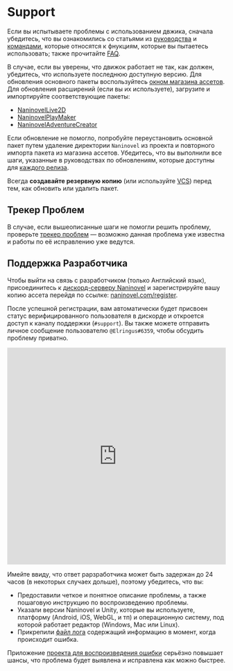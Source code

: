 # Support

Если вы испытываете проблемы с использованием двжика, сначала убедитесь, что вы ознакомились со статьями из [руководства](/guide/) и [командами](/api/), которые относятся к фнукциям, которые вы пытаетесь использовать; также прочитайте [FAQ](/faq/).

В случае, если вы уверены, что движок работает не так, как должен, убедитесь, что используете последнюю доступную версию. Для обновления основного пакеты воспользуйтесь [окном магазина ассетов](https://docs.unity3d.com/Manual/AssetStore.html). Для обновления расширений (если вы их используете), загрузите и импортируйте соответствующие пакеты:

- [NaninovelLive2D](https://github.com/Elringus/NaninovelLive2D/raw/master/NaninovelLive2D.unitypackage)
- [NaninovelPlayMaker](https://github.com/Elringus/NaninovelPlayMaker/raw/master/NaninovelPlayMaker.unitypackage)
- [NaninovelAdventureCreator](https://github.com/Elringus/NaninovelAdventureCreator/raw/master/NaninovelAdventureCreator.unitypackage)

Если обновление не помогло, попробуйте переустановить основной пакет путем удаление директории `Naninovel` из проекта и повторного импорта пакета из магазина ассетов. Убедитесь, что вы выполнили все шаги, указанные в руководствах по обновлениям, которые доступны для [каждого релиза](https://github.com/Elringus/NaninovelWeb/releases).

Всегда **создавайте резервную копию** (или используйте [VCS](https://en.wikipedia.org/wiki/Version_control)) перед тем, как обновить или удалить пакет.

## Трекер Проблем

В случае, если вышеописанные шаги не помогли решить проблему, проверьте [трекер проблем](https://github.com/Elringus/NaninovelWeb/issues?q=is%3Aissue+label%3Abug) — возможно данная проблема уже известна и работы по её исправлению уже ведутся.

## Поддержка Разработчика

Чтобы выйти на связь с разработчиком (только Английский язык), присоединитесь к [дискорд-серверу Naninovel](https://discord.gg/BfkNqem) и зарегистрируйте вашу копию ассета перейдя по ссылке: [naninovel.com/register](https://naninovel.com/register/).

После успешной регистрации, вам автоматически будет присвоен статус верифицированного пользователя в дискорде и откроется доступ к каналу поддержки (`#support`). Вы также можете отправить личное сообщение пользователю `@Elringus#6359`, чтобы обсудить проблему приватно.

<iframe src="https://discordapp.com/widget?id=545676116871086080&theme=dark" width="100%" height="500" allowtransparency="true" frameborder="0"></iframe>

Имейте ввиду, что ответ рарзработчика может быть задержан до 24 часов (в некоторых случаех дольше), поэтому убедитесь, что вы:
 - Предоставили четкое и понятное описание проблемы, а также пошаговую инструкцию по воспроизведению проблемы.
 - Указали версии Naninovel и Unity, которые вы используете, платформу (Android, iOS, WebGL, и тп) и операционную систему, под которой работает редактор (Windows, Mac или Linux).
 - Прикрепили [файл лога](https://docs.unity3d.com/Manual/LogFiles.html) содержащий информацию в момент, когда происходит ошибка.

Приложение [проекта для воспроизведения ошибки](/support/#reproduction-project) серьёзно повышает шансы, что проблема будет выявлена и исправлена как можно быстрее.
